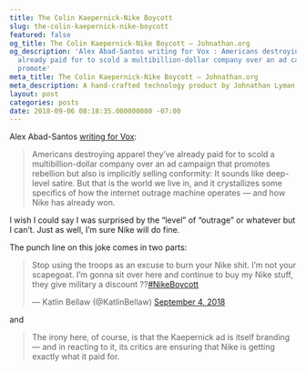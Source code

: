 ```yaml
---
title: The Colin Kaepernick-Nike Boycott
slug: the-colin-kaepernick-nike-boycott
featured: false
og_title: The Colin Kaepernick-Nike Boycott – Johnathan.org
og_description: 'Alex Abad-Santos writing for Vox : Americans destroying apparel they’ve
  already paid for to scold a multibillion-dollar company over an ad campaign that
  promote'
meta_title: The Colin Kaepernick-Nike Boycott – Johnathan.org
meta_description: A hand-crafted technology product by Johnathan Lyman
layout: post
categories: posts
date: 2018-09-06 08:18:35.000000000 -07:00
---
```


Alex Abad-Santos [writing for Vox](https://www.vox.com/2018/9/4/17818148/nike-boycott-kaepernick):

> Americans destroying apparel they’ve already paid for to scold a multibillion-dollar company over an ad campaign that promotes rebellion but also is implicitly selling conformity: It sounds like deep-level satire. But that is the world we live in, and it crystallizes some specifics of how the internet outrage machine operates — and how Nike has already won.

I wish I could say I was surprised by the “level” of “outrage” or whatever but I can’t. Just as well, I’m sure Nike will do fine.

The punch line on this joke comes in two parts:

> Stop using the troops as an excuse to burn your Nike shit. I’m not your scapegoat. I’m gonna sit over here and continue to buy my Nike stuff, they give military a discount ??[#NikeBoycott](https://twitter.com/hashtag/NikeBoycott?src=hash&ref_src=twsrc%5Etfw)
> 
> — Katlin Bellaw (@KatlinBellaw) [September 4, 2018](https://twitter.com/KatlinBellaw/status/1036968838745604096?ref_src=twsrc%5Etfw)

<script async="" src="https://platform.twitter.com/widgets.js" charset="utf-8"></script>

and

> The irony here, of course, is that the Kaepernick ad is itself branding — and in reacting to it, its critics are ensuring that Nike is getting exactly what it paid for.

